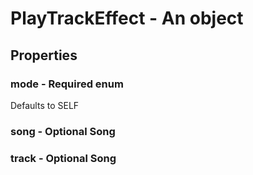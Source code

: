 

# PlayTrackEffect - An object



## Properties



### mode - Required enum



Defaults to SELF



### song - Optional Song



### track - Optional Song

